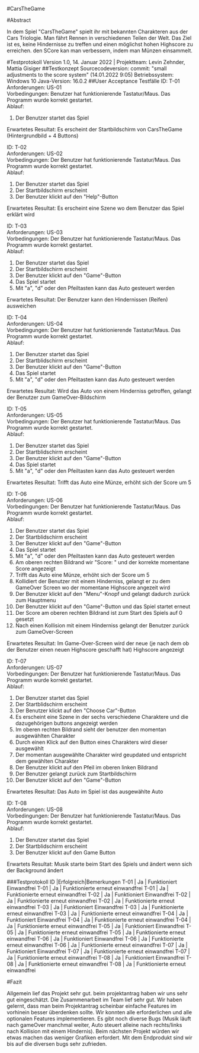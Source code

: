 #CarsTheGame

#Abstract 

In dem Spiel "CarsTheGame" spielt ihr mit bekannten Charakteren aus der Cars Triologie. 
Man fährt Rennen in verschiedenen Teilen der Welt. Das Ziel ist es, keine Hindernisse zu treffen und einen möglichst hohen Highscore zu erreichen. 
den SCore kan man verbessern, indem man Münzen einsammelt.

#Testprotokoll
Version 1.0, 14. Januar 2022 | Projektteam: Levin Zehnder, Mattia Gisiger
##Testkonzept
Sourcecodeversion: commit: "small adjustments to the score system" (14.01.2022 9:05)
Betriebssystem: Windows 10
Java-Version: 16.0.2
##User Acceptance Testfälle
ID: T-01 <br />
Anforderungen: US-01 <br />
Vorbedingungen: Benutzer hat funktionierende Tastatur/Maus. Das Programm wurde korrekt gestartet. <br />
Ablauf: 
1. Der Benutzer startet das Spiel <br />

Erwartetes Resultat: Es erscheint der Startbildschirm von CarsTheGame (Hintergrundbild + 4 Buttons)

ID: T-02 <br />
Anforderungen: US-02 <br />
Vorbedingungen: Der Benutzer hat funktionierende Tastatur/Maus. Das Programm wurde korrekt gestartet. <br />
Ablauf:
1. Der Benutzer startet das Spiel 
2. Der Startbildschirm erscheint 
3. Der Benutzer klickt auf den "Help"-Button <br />

Erwartetes Resultat: Es erscheint eine Szene wo dem Benutzer das Spiel erklärt wird

ID: T-03 <br />
Anforderungen: US-03 <br />
Vorbedingungen: Der Benutzer hat funktionierende Tastatur/Maus. Das Programm wurde korrekt gestartet. <br />
Ablauf:
1. Der Benutzer startet das Spiel 
2. Der Startbildschirm erscheint
3. Der Benutzer klickt auf den "Game"-Button
4. Das Spiel startet
5. Mit "a", "d" oder den Pfeiltasten kann das Auto gesteuert werden <br />

Erwartetes Resultat: Der Benutzer kann den Hindernissen (Reifen) ausweichen

ID: T-04 <br />
Anforderungen: US-04 <br />
Vorbedingungen: Der Benutzer hat funktionierende Tastatur/Maus. Das Programm wurde korrekt gestartet. <br />
Ablauf:
1. Der Benutzer startet das Spiel
2. Der Startblidschirm erscheint
3. Der Benutzer klickt auf den "Game"-Button
4. Das Spiel startet
5. Mit "a", "d" oder den Pfeiltasten kann das Auto gesteuert werden <br />

Erwartetes Resultat: Wird das Auto von einem Hinderniss getroffen, gelangt der Benutzer zum GameOver-Bildschirm

ID: T-05 <br />
Anforderungen: US-05 <br />
Vorbedingungen: Der Benutzer hat funktionierende Tastatur/Maus. Das Programm wurde korrekt gestartet. <br />
Ablauf:
1. Der Benutzer startet das Spiel
2. Der Startblidschirm erscheint
3. Der Benutzer klickt auf den "Game"-Button
4. Das Spiel startet
5. Mit "a", "d" oder den Pfeiltasten kann das Auto gesteuert werden <br />

Erwartetes Resultat: Trifft das Auto eine Münze, erhöht sich der Score um 5

ID: T-06 <br />
Anforderungen: US-06 <br />
Vorbedingungen: Der Benutzer hat funktionierende Tastatur/Maus. Das Programm wurde korrekt gestartet. <br />
Ablauf:
1. Der Benutzer startet das Spiel
2. Der Startblidschirm erscheint
3. Der Benutzer klickt auf den "Game"-Button
4. Das Spiel startet
5. Mit "a", "d" oder den Pfeiltasten kann das Auto gesteuert werden
6. Am oberen rechten Bildrand wir "Score: " und der korrekte momentane Score angezeigt
7. Trifft das Auto eine Münze, erhöht sich der Score um 5
8. Kollidiert der Benutzer mit einem Hinderniss, gelangt er zu dem GameOver Screen wo der momentane Highscore angezeit wird
9. Der Benutzer klickt auf den "Menu"-Knopf und gelangt dadurch zurück zum Hauptmenu
10. Der Benutzer klickt auf den "Game"-Button und das Spiel startet erneut
11. Der Score am oberen rechten Bildrand ist zum Start des Spiels auf 0 gesetzt
12. Nach einen Kollision mit einem Hinderniss gelangt der Benutzer zurück zum GameOver-Screen <br />

Erwartetes Resultat: Im Game-Over-Screen wird der neue (je nach dem ob der Benutzer einen neuen Highscore geschafft hat) Highscore angezeigt

ID: T-07 <br />
Anforderungen: US-07 <br />
Vorbedingungen: Der Benutzer hat funktionierende Tastatur/Maus. Das Programm wurde korrekt gestartet. <br />
Ablauf:
1. Der Benutzer startet das Spiel
2. Der Startblidschirm erscheint
3. Der Benutzer klickt auf den "Choose Car"-Button
4. Es erscheint eine Szene in der sechs verschiedene Charaktere und die dazugehörigen buttons angezeigt werden
5. Im oberen rechten Bildrand sieht der benutzer den momentan ausgewählten Charakter
6. Durch einen Klick auf den Button eines Charakters wird dieser ausgewählt
7. Der momentan ausgewählte Charakter wird geupdated und entspricht dem gewählten Charakter
8. Der Benutzer klickt auf den Pfeil im oberen linken Bildrand
9. Der Benutzer gelangt zurück zum Startbildschirm
10. Der Benutzer klickt auf den "Game"-Button <br />

Erwartetes Resultat: Das Auto im Spiel ist das ausgewählte Auto

ID: T-08 <br />
Anforderungen: US-08 <br />
Vorbedingungen: Der Benutzer hat funktionierende Tastatur/Maus. Das Programm wurde korrekt gestartet. <br />
Ablauf:
1. Der Benutzer startet das Spiel
2. Der Startblidschirm erscheint
3. Der Benutzer klickt auf den Game Button <br />

Erwartets Resultat: Musik starte beim Start des Spiels und ändert wenn sich der Background ändert

###Testprotokoll
ID   |Erfolgreich|Bemerkungen
T-01 | Ja        | Funktioniert Einwandfrei 
T-01 | Ja        | Funktionierte erneut einwandfrei
T-01 | Ja        | Funktionierte erneut einwandfrei
T-02 | Ja        | Funktioniert Einwandfrei
T-02 | Ja        | Funktionierte erneut einwandfrei
T-02 | Ja        | Funktionierte erneut einwandfrei
T-03 | Ja        | Funktioniert Einwandfrei
T-03 | Ja        | Funktionierte erneut einwandfrei
T-03 | Ja        | Funktionierte erneut einwandfrei
T-04 | Ja        | Funktioniert Einwandfrei
T-04 | Ja        | Funktionierte erneut einwandfrei
T-04 | Ja        | Funktionierte erneut einwandfrei
T-05 | Ja        | Funktioniert Einwandfrei
T-05 | Ja        | Funktionierte erneut einwandfrei
T-05 | Ja        | Funktionierte erneut einwandfrei
T-06 | Ja        | Funktioniert Einwandfrei
T-06 | Ja        | Funktionierte erneut einwandfrei
T-06 | Ja        | Funktionierte erneut einwandfrei
T-07 | Ja        | Funktioniert Einwandfrei
T-07 | Ja        | Funktionierte erneut einwandfrei
T-07 | Ja        | Funktionierte erneut einwandfrei
T-08 | Ja        | Funktioniert Einwandfrei
T-08 | Ja        | Funktionierte erneut einwandfrei
T-08 | Ja        | Funktionierte erneut einwandfrei


#Fazit

Allgemein lief das Projekt sehr gut. 
beim projektantrag haben wir uns sehr gut eingeschätzt.
Die Zusammenarbeit im Team lief sehr gut.
Wir haben gelernt, dass man beim Projektantrag scheinbar einfache Features im vorhinein besser überdenken sollte.
Wir konnten alle erforderlichen und alle optionalen Features implementieren.
Es gibt noch diverse Bugs (Musik läuft nach gameOver manchmal weiter, Auto steuert alleine nach rechts/links nach Kollision mit einem Hindernis).
Beim nächsten Projekt würden wir etwas machen das weniger Grafiken erfordert. 
Mit dem Endprodukt sind wir bis auf die diversen bugs sehr zufrieden.